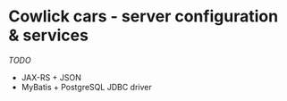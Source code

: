 # Cowlick cars - server configuration & services
*TODO*

* JAX-RS + JSON
* MyBatis + PostgreSQL JDBC driver